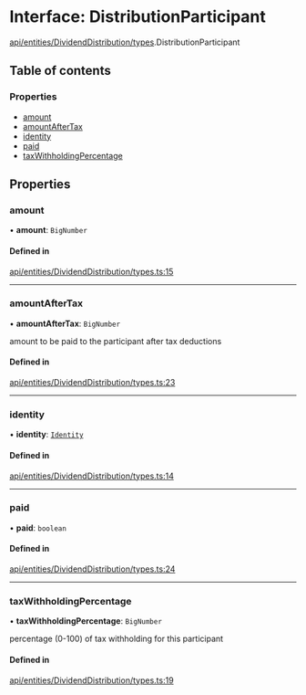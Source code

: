 # Interface: DistributionParticipant

[api/entities/DividendDistribution/types](../wiki/api.entities.DividendDistribution.types).DistributionParticipant

## Table of contents

### Properties

- [amount](../wiki/api.entities.DividendDistribution.types.DistributionParticipant#amount)
- [amountAfterTax](../wiki/api.entities.DividendDistribution.types.DistributionParticipant#amountaftertax)
- [identity](../wiki/api.entities.DividendDistribution.types.DistributionParticipant#identity)
- [paid](../wiki/api.entities.DividendDistribution.types.DistributionParticipant#paid)
- [taxWithholdingPercentage](../wiki/api.entities.DividendDistribution.types.DistributionParticipant#taxwithholdingpercentage)

## Properties

### amount

• **amount**: `BigNumber`

#### Defined in

[api/entities/DividendDistribution/types.ts:15](https://github.com/PolymeshAssociation/polymesh-sdk/blob/3d14e829/src/api/entities/DividendDistribution/types.ts#L15)

___

### amountAfterTax

• **amountAfterTax**: `BigNumber`

amount to be paid to the participant after tax deductions

#### Defined in

[api/entities/DividendDistribution/types.ts:23](https://github.com/PolymeshAssociation/polymesh-sdk/blob/3d14e829/src/api/entities/DividendDistribution/types.ts#L23)

___

### identity

• **identity**: [`Identity`](../wiki/api.entities.Identity.Identity)

#### Defined in

[api/entities/DividendDistribution/types.ts:14](https://github.com/PolymeshAssociation/polymesh-sdk/blob/3d14e829/src/api/entities/DividendDistribution/types.ts#L14)

___

### paid

• **paid**: `boolean`

#### Defined in

[api/entities/DividendDistribution/types.ts:24](https://github.com/PolymeshAssociation/polymesh-sdk/blob/3d14e829/src/api/entities/DividendDistribution/types.ts#L24)

___

### taxWithholdingPercentage

• **taxWithholdingPercentage**: `BigNumber`

percentage (0-100) of tax withholding for this participant

#### Defined in

[api/entities/DividendDistribution/types.ts:19](https://github.com/PolymeshAssociation/polymesh-sdk/blob/3d14e829/src/api/entities/DividendDistribution/types.ts#L19)
